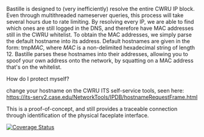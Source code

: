 Bastille is designed to (very inefficiently) resolve the entire CWRU IP block.
Even through multithreaded nameserver queries, this process will take several hours due to rate limiting.
By resolving every IP, we are able to find which ones are still logged in the DNS, and therefore
have MAC addresses still in the CWRU whitelist.
To obtain the MAC addresses, we simply parse the default hostname into its address.
Default hostnames are given in the form: tmp*MAC*, where *MAC* is a non-delimited hexadecimal
string of length 12.
Bastille parses these hostnames into their addresses, allowing you to spoof your own address onto the network, by squatting
on a MAC address that's on the whitelist.


How do I protect myself?

change your hostname on the CWRU ITS self-service tools, seen here:
https://its-serv2.case.edu/NetworkTools/IPDB/hostnameRequestFrame.html


This is a proof-of-concept, and still provides a traceable connection through identification of the physical faceplate interface.

[![Coverage Status](https://coveralls.io/repos/raidancampbell/Bastille/badge.svg)](https://coveralls.io/r/raidancampbell/Bastille)
